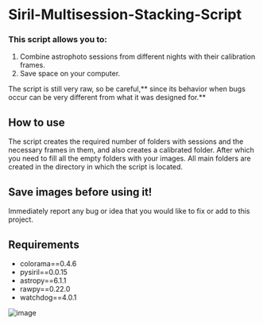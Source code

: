 # Siril-Multisession-Stacking-Script

### This script allows you to:
1. Combine astrophoto sessions from different nights with their calibration frames.
2. Save space on your computer.

The script is still very raw, so be careful,** since its behavior when bugs occur can be very different from what it was designed for.**

## How to use
The script creates the required number of folders with sessions and the necessary frames in them, and also creates a calibrated folder. After which you need to fill all the empty folders with your images. All main folders are created in the directory in which the script is located.

## **Save images before using it!** 
Immediately report any bug or idea that you would like to fix or add to this project.

## Requirements
- colorama==0.4.6
- pysiril==0.0.15
- astropy==6.1.1
- rawpy==0.22.0
- watchdog==4.0.1

![image](https://github.com/user-attachments/assets/2f534f3b-cb29-4539-9570-87c14ac0fe39)
